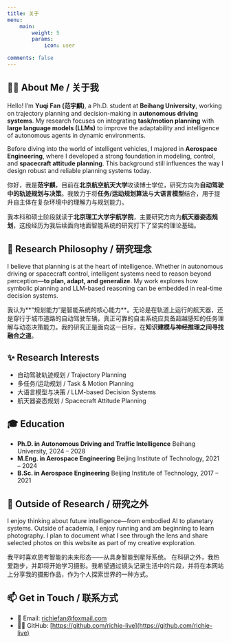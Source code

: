 ```yaml
---
title: 关于
menu:
    main: 
        weight: 5
        params:
            icon: user

comments: false
---
```




## 🧑‍🚀 About Me / 关于我

Hello! I’m **Yuqi Fan (范宇麒)**, a Ph.D. student at **Beihang University**, working on trajectory planning and decision-making in **autonomous driving systems**. My research focuses on integrating **task/motion planning** with **large language models (LLMs)** to improve the adaptability and intelligence of autonomous agents in dynamic environments.

Before diving into the world of intelligent vehicles, I majored in **Aerospace Engineering**, where I developed a strong foundation in modeling, control, and **spacecraft attitude planning**. This background still influences the way I design robust and reliable planning systems today.



你好，我是**范宇麒**，目前在**北京航空航天大学**攻读博士学位，研究方向为**自动驾驶中的轨迹规划与决策**。我致力于将**任务/运动规划算法**与**大语言模型**结合，用于提升自主体在复杂环境中的理解力与规划能力。

我本科和硕士阶段就读于**北京理工大学宇航学院**，主要研究方向为**航天器姿态规划**，这段经历为我后续面向地面智能系统的研究打下了坚实的理论基础。



## 🧠 Research Philosophy / 研究理念

I believe that planning is at the heart of intelligence. Whether in autonomous driving or spacecraft control, intelligent systems need to reason beyond perception—**to plan, adapt, and generalize**. My work explores how symbolic planning and LLM-based reasoning can be embedded in real-time decision systems.

我认为**“规划能力”是智能系统的核心能力**。无论是在轨道上运行的航天器，还是穿行于城市道路的自动驾驶车辆，真正可靠的自主系统应具备超越感知的任务理解与动态决策能力。我的研究正是面向这一目标，在**知识建模与神经推理之间寻找融合之道**。



## ✨ Research Interests

* 自动驾驶轨迹规划 / Trajectory Planning
* 多任务/运动规划 / Task & Motion Planning
* 大语言模型与决策 / LLM-based Decision Systems
* 航天器姿态规划 / Spacecraft Attitude Planning



## 🎓 Education

* **Ph.D. in Autonomous Driving and Traffic Intelligence**
  Beihang University, 2024 – 2028
* **M.Eng. in Aerospace Engineering**
  Beijing Institute of Technology, 2021 – 2024
* **B.Sc. in Aerospace Engineering**
  Beijing Institute of Technology, 2017 – 2021


## 🌱 Outside of Research / 研究之外

I enjoy thinking about future intelligence—from embodied AI to planetary systems.
Outside of academia, I enjoy running and am beginning to learn photography. I plan to document what I see through the lens and share selected photos on this website as part of my creative exploration.

我平时喜欢思考智能的未来形态——从具身智能到星际系统。
在科研之外，我热爱跑步，并即将开始学习摄影。我希望通过镜头记录生活中的片段，并将在本网站上分享我的摄影作品，作为个人探索世界的一种方式。



## 📫 Get in Touch / 联系方式

* 📮 Email: [richiefan@foxmail.com](richiefan@foxmail.com)
* 🧑‍💻 GitHub: [https://github.com/richie-live](https://github.com/richie-live)

